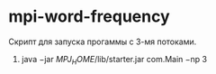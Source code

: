 # mpi-word-frequency

Скрипт для запуска прогаммы с 3-мя потоками.
1) java −jar $MPJ_HOME$/lib/starter.jar com.Main −np 3
